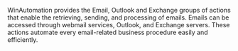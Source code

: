 WinAutomation provides the Email, Outlook and Exchange groups of actions that enable the retrieving, sending, and processing of emails. Emails can be accessed through webmail services, Outlook, and Exchange servers. These actions automate every email-related business procedure easily and efficiently.